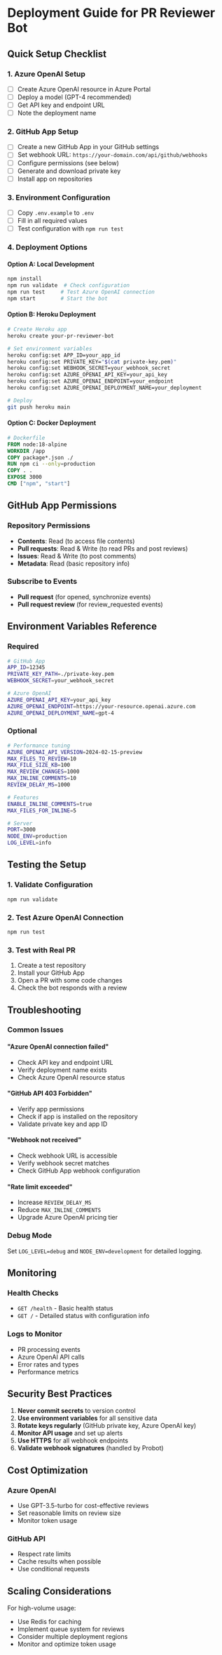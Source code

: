 # Deployment Guide for PR Reviewer Bot

## Quick Setup Checklist

### 1. Azure OpenAI Setup
- [ ] Create Azure OpenAI resource in Azure Portal
- [ ] Deploy a model (GPT-4 recommended)
- [ ] Get API key and endpoint URL
- [ ] Note the deployment name

### 2. GitHub App Setup
- [ ] Create a new GitHub App in your GitHub settings
- [ ] Set webhook URL: `https://your-domain.com/api/github/webhooks`
- [ ] Configure permissions (see below)
- [ ] Generate and download private key
- [ ] Install app on repositories

### 3. Environment Configuration
- [ ] Copy `.env.example` to `.env`
- [ ] Fill in all required values
- [ ] Test configuration with `npm run test`

### 4. Deployment Options

#### Option A: Local Development
```bash
npm install
npm run validate  # Check configuration
npm run test     # Test Azure OpenAI connection
npm start        # Start the bot
```

#### Option B: Heroku Deployment
```bash
# Create Heroku app
heroku create your-pr-reviewer-bot

# Set environment variables
heroku config:set APP_ID=your_app_id
heroku config:set PRIVATE_KEY="$(cat private-key.pem)"
heroku config:set WEBHOOK_SECRET=your_webhook_secret
heroku config:set AZURE_OPENAI_API_KEY=your_api_key
heroku config:set AZURE_OPENAI_ENDPOINT=your_endpoint
heroku config:set AZURE_OPENAI_DEPLOYMENT_NAME=your_deployment

# Deploy
git push heroku main
```

#### Option C: Docker Deployment
```dockerfile
# Dockerfile
FROM node:18-alpine
WORKDIR /app
COPY package*.json ./
RUN npm ci --only=production
COPY . .
EXPOSE 3000
CMD ["npm", "start"]
```

## GitHub App Permissions

### Repository Permissions
- **Contents**: Read (to access file contents)
- **Pull requests**: Read & Write (to read PRs and post reviews)
- **Issues**: Read & Write (to post comments)
- **Metadata**: Read (basic repository info)

### Subscribe to Events
- **Pull request** (for opened, synchronize events)
- **Pull request review** (for review_requested events)

## Environment Variables Reference

### Required
```bash
# GitHub App
APP_ID=12345
PRIVATE_KEY_PATH=./private-key.pem
WEBHOOK_SECRET=your_webhook_secret

# Azure OpenAI
AZURE_OPENAI_API_KEY=your_api_key
AZURE_OPENAI_ENDPOINT=https://your-resource.openai.azure.com
AZURE_OPENAI_DEPLOYMENT_NAME=gpt-4
```

### Optional
```bash
# Performance tuning
AZURE_OPENAI_API_VERSION=2024-02-15-preview
MAX_FILES_TO_REVIEW=10
MAX_FILE_SIZE_KB=100
MAX_REVIEW_CHANGES=1000
MAX_INLINE_COMMENTS=10
REVIEW_DELAY_MS=1000

# Features
ENABLE_INLINE_COMMENTS=true
MAX_FILES_FOR_INLINE=5

# Server
PORT=3000
NODE_ENV=production
LOG_LEVEL=info
```

## Testing the Setup

### 1. Validate Configuration
```bash
npm run validate
```

### 2. Test Azure OpenAI Connection
```bash
npm run test
```

### 3. Test with Real PR
1. Create a test repository
2. Install your GitHub App
3. Open a PR with some code changes
4. Check the bot responds with a review

## Troubleshooting

### Common Issues

#### "Azure OpenAI connection failed"
- Check API key and endpoint URL
- Verify deployment name exists
- Check Azure OpenAI resource status

#### "GitHub API 403 Forbidden"
- Verify app permissions
- Check if app is installed on the repository
- Validate private key and app ID

#### "Webhook not received"
- Check webhook URL is accessible
- Verify webhook secret matches
- Check GitHub App webhook configuration

#### "Rate limit exceeded"
- Increase `REVIEW_DELAY_MS`
- Reduce `MAX_INLINE_COMMENTS`
- Upgrade Azure OpenAI pricing tier

### Debug Mode
Set `LOG_LEVEL=debug` and `NODE_ENV=development` for detailed logging.

## Monitoring

### Health Checks
- `GET /health` - Basic health status
- `GET /` - Detailed status with configuration info

### Logs to Monitor
- PR processing events
- Azure OpenAI API calls
- Error rates and types
- Performance metrics

## Security Best Practices

1. **Never commit secrets** to version control
2. **Use environment variables** for all sensitive data
3. **Rotate keys regularly** (GitHub private key, Azure OpenAI key)
4. **Monitor API usage** and set up alerts
5. **Use HTTPS** for all webhook endpoints
6. **Validate webhook signatures** (handled by Probot)

## Cost Optimization

### Azure OpenAI
- Use GPT-3.5-turbo for cost-effective reviews
- Set reasonable limits on review size
- Monitor token usage

### GitHub API
- Respect rate limits
- Cache results when possible
- Use conditional requests

## Scaling Considerations

For high-volume usage:
- Use Redis for caching
- Implement queue system for reviews
- Consider multiple deployment regions
- Monitor and optimize token usage
